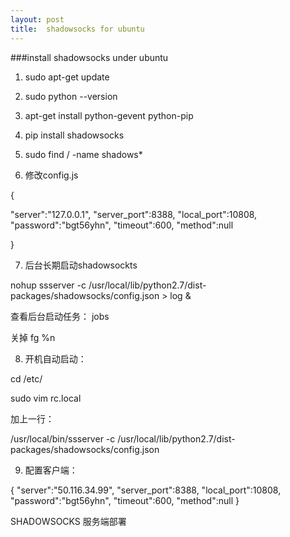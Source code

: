 ```yaml
---
layout: post
title:  shadowsocks for ubuntu
---
```


###install shadowsocks under ubuntu

1. sudo apt-get update

2. sudo python --version

3. apt-get install python-gevent python-pip

4. pip install shadowsocks

5. sudo find / -name shadows*

6. 修改config.js

{

"server":"127.0.0.1",
"server_port":8388,
"local_port":10808,
"password":"bgt56yhn",
"timeout":600,
"method":null

}

7. 后台长期启动shadowsockts

nohup ssserver -c /usr/local/lib/python2.7/dist-packages/shadowsocks/config.json > log &

查看后台启动任务： jobs

关掉 fg %n

 

8. 开机自动启动：

cd /etc/

sudo vim rc.local

加上一行：

/usr/local/bin/ssserver -c /usr/local/lib/python2.7/dist-packages/shadowsocks/config.json

 

9. 配置客户端：

{
"server":"50.116.34.99",
"server_port":8388,
"local_port":10808,
"password":"bgt56yhn",
"timeout":600,
"method":null
}

 

SHADOWSOCKS 服务端部署